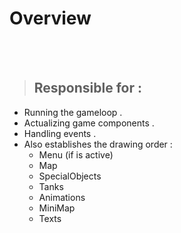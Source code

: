 # Overview 

</br></br>

> ## Responsible for : 
- Running the gameloop .
- Actualizing game components .
- Handling events .
- Also establishes the drawing order : 
   - Menu (if is active)
   - Map
   - SpecialObjects
   - Tanks
   - Animations
   - MiniMap
   - Texts

